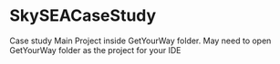 # SkySEACaseStudy
Case study
Main Project inside GetYourWay folder.
May need to open GetYourWay folder as the project for your IDE
